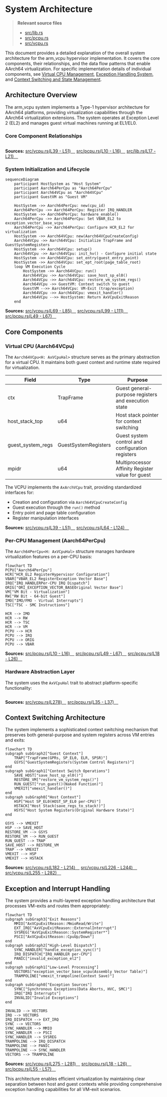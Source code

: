# System Architecture

> **Relevant source files**
> * [src/lib.rs](https://github.com/arceos-hypervisor/arm_vcpu/blob/4dd7e5df/src/lib.rs)
> * [src/pcpu.rs](https://github.com/arceos-hypervisor/arm_vcpu/blob/4dd7e5df/src/pcpu.rs)
> * [src/vcpu.rs](https://github.com/arceos-hypervisor/arm_vcpu/blob/4dd7e5df/src/vcpu.rs)

This document provides a detailed explanation of the overall system architecture for the arm_vcpu hypervisor implementation. It covers the core components, their relationships, and the data flow patterns that enable AArch64 virtualization. For specific implementation details of individual components, see [Virtual CPU Management](/arceos-hypervisor/arm_vcpu/2-virtual-cpu-management), [Exception Handling System](/arceos-hypervisor/arm_vcpu/4-exception-handling-system), and [Context Switching and State Management](/arceos-hypervisor/arm_vcpu/3-context-switching-and-state-management).

## Architecture Overview

The arm_vcpu system implements a Type-1 hypervisor architecture for AArch64 platforms, providing virtualization capabilities through the AArch64 virtualization extensions. The system operates at Exception Level 2 (EL2) and manages guest virtual machines running at EL1/EL0.

### Core Component Relationships

```

```

**Sources:** [src/vcpu.rs(L39 - L51)&emsp;](https://github.com/arceos-hypervisor/arm_vcpu/blob/4dd7e5df/src/vcpu.rs#L39-L51) [src/pcpu.rs(L10 - L16)&emsp;](https://github.com/arceos-hypervisor/arm_vcpu/blob/4dd7e5df/src/pcpu.rs#L10-L16) [src/lib.rs(L17 - L21)&emsp;](https://github.com/arceos-hypervisor/arm_vcpu/blob/4dd7e5df/src/lib.rs#L17-L21)

### System Initialization and Lifecycle

```mermaid
sequenceDiagram
    participant HostSystem as "Host System"
    participant Aarch64PerCpu as "Aarch64PerCpu"
    participant Aarch64VCpu as "Aarch64VCpu"
    participant GuestVM as "Guest VM"

    HostSystem ->> Aarch64PerCpu: new(cpu_id)
    Aarch64PerCpu ->> Aarch64PerCpu: Register IRQ_HANDLER
    HostSystem ->> Aarch64PerCpu: hardware_enable()
    Aarch64PerCpu ->> Aarch64PerCpu: Set VBAR_EL2 to exception_vector_base_vcpu
    Aarch64PerCpu ->> Aarch64PerCpu: Configure HCR_EL2 for virtualization
    HostSystem ->> Aarch64VCpu: new(Aarch64VCpuCreateConfig)
    Aarch64VCpu ->> Aarch64VCpu: Initialize TrapFrame and GuestSystemRegisters
    HostSystem ->> Aarch64VCpu: setup()
    Aarch64VCpu ->> Aarch64VCpu: init_hv() - Configure initial state
    HostSystem ->> Aarch64VCpu: set_entry(guest_entry_point)
    HostSystem ->> Aarch64VCpu: set_ept_root(page_table_root)
    loop VM Execution Cycle
        HostSystem ->> Aarch64VCpu: run()
        Aarch64VCpu ->> Aarch64VCpu: save_host_sp_el0()
        Aarch64VCpu ->> Aarch64VCpu: restore_vm_system_regs()
        Aarch64VCpu ->> GuestVM: Context switch to guest
        GuestVM -->> Aarch64VCpu: VM-Exit (trap/exception)
        Aarch64VCpu ->> Aarch64VCpu: vmexit_handler()
        Aarch64VCpu -->> HostSystem: Return AxVCpuExitReason
    end
```

**Sources:** [src/vcpu.rs(L69 - L85)&emsp;](https://github.com/arceos-hypervisor/arm_vcpu/blob/4dd7e5df/src/vcpu.rs#L69-L85) [src/vcpu.rs(L99 - L111)&emsp;](https://github.com/arceos-hypervisor/arm_vcpu/blob/4dd7e5df/src/vcpu.rs#L99-L111) [src/pcpu.rs(L49 - L67)&emsp;](https://github.com/arceos-hypervisor/arm_vcpu/blob/4dd7e5df/src/pcpu.rs#L49-L67)

## Core Components

### Virtual CPU (Aarch64VCpu)

The `Aarch64VCpu<H: AxVCpuHal>` structure serves as the primary abstraction for a virtual CPU. It maintains both guest context and runtime state required for virtualization.

|Field|Type|Purpose|
| --- | --- | --- |
|ctx|TrapFrame|Guest general-purpose registers and execution state|
|host_stack_top|u64|Host stack pointer for context switching|
|guest_system_regs|GuestSystemRegisters|Guest system control and configuration registers|
|mpidr|u64|Multiprocessor Affinity Register value for guest|

The VCPU implements the `AxArchVCpu` trait, providing standardized interfaces for:

* Creation and configuration via `Aarch64VCpuCreateConfig`
* Guest execution through the `run()` method
* Entry point and page table configuration
* Register manipulation interfaces

**Sources:** [src/vcpu.rs(L39 - L51)&emsp;](https://github.com/arceos-hypervisor/arm_vcpu/blob/4dd7e5df/src/vcpu.rs#L39-L51) [src/vcpu.rs(L64 - L124)&emsp;](https://github.com/arceos-hypervisor/arm_vcpu/blob/4dd7e5df/src/vcpu.rs#L64-L124)

### Per-CPU Management (Aarch64PerCpu)

The `Aarch64PerCpu<H: AxVCpuHal>` structure manages hardware virtualization features on a per-CPU basis:

```mermaid
flowchart TD
PCPU["Aarch64PerCpu"]
HCR["HCR_EL2 RegisterHypervisor Configuration"]
VBAR["VBAR_EL2 RegisterException Vector Base"]
IRQ["IRQ_HANDLERPer-CPU IRQ Dispatch"]
ORIG["ORI_EXCEPTION_VECTOR_BASEOriginal Vector Base"]
VM["VM Bit - Virtualization"]
RW["RW Bit - 64-bit Guest"]
IMO["IMO/FMO - Virtual Interrupts"]
TSC["TSC - SMC Instructions"]

HCR --> IMO
HCR --> RW
HCR --> TSC
HCR --> VM
PCPU --> HCR
PCPU --> IRQ
PCPU --> ORIG
PCPU --> VBAR
```

**Sources:** [src/pcpu.rs(L10 - L16)&emsp;](https://github.com/arceos-hypervisor/arm_vcpu/blob/4dd7e5df/src/pcpu.rs#L10-L16) [src/pcpu.rs(L49 - L67)&emsp;](https://github.com/arceos-hypervisor/arm_vcpu/blob/4dd7e5df/src/pcpu.rs#L49-L67) [src/pcpu.rs(L18 - L26)&emsp;](https://github.com/arceos-hypervisor/arm_vcpu/blob/4dd7e5df/src/pcpu.rs#L18-L26)

### Hardware Abstraction Layer

The system uses the `AxVCpuHal` trait to abstract platform-specific functionality:

```

```

**Sources:** [src/vcpu.rs(L278)&emsp;](https://github.com/arceos-hypervisor/arm_vcpu/blob/4dd7e5df/src/vcpu.rs#L278-L278) [src/pcpu.rs(L35 - L37)&emsp;](https://github.com/arceos-hypervisor/arm_vcpu/blob/4dd7e5df/src/pcpu.rs#L35-L37)

## Context Switching Architecture

The system implements a sophisticated context switching mechanism that preserves both general-purpose and system registers across VM entries and exits:

```mermaid
flowchart TD
subgraph subGraph2["Guest Context"]
    TRAP["TrapFrame(GPRs, SP_EL0, ELR, SPSR)"]
    GSYS["GuestSystemRegisters(System Control Registers)"]
end
subgraph subGraph1["Context Switch Operations"]
    SAVE_HOST["save_host_sp_el0()"]
    RESTORE_VM["restore_vm_system_regs()"]
    RUN_GUEST["run_guest()(Naked Function)"]
    VMEXIT["vmexit_handler()"]
end
subgraph subGraph0["Host Context"]
    HSP["Host SP_EL0(HOST_SP_EL0 per-CPU)"]
    HSTACK["Host Stack(save_regs_to_stack!)"]
    HSYS["Host System Registers(Original Hardware State)"]
end

GSYS --> VMEXIT
HSP --> SAVE_HOST
RESTORE_VM --> GSYS
RESTORE_VM --> RUN_GUEST
RUN_GUEST --> TRAP
SAVE_HOST --> RESTORE_VM
TRAP --> VMEXIT
VMEXIT --> HSP
VMEXIT --> HSTACK
```

**Sources:** [src/vcpu.rs(L182 - L214)&emsp;](https://github.com/arceos-hypervisor/arm_vcpu/blob/4dd7e5df/src/vcpu.rs#L182-L214) [src/vcpu.rs(L226 - L244)&emsp;](https://github.com/arceos-hypervisor/arm_vcpu/blob/4dd7e5df/src/vcpu.rs#L226-L244) [src/vcpu.rs(L255 - L282)&emsp;](https://github.com/arceos-hypervisor/arm_vcpu/blob/4dd7e5df/src/vcpu.rs#L255-L282)

## Exception and Interrupt Handling

The system provides a multi-layered exception handling architecture that processes VM-exits and routes them appropriately:

```mermaid
flowchart TD
subgraph subGraph3["Exit Reasons"]
    MMIO["AxVCpuExitReason::MmioRead/Write"]
    EXT_IRQ["AxVCpuExitReason::ExternalInterrupt"]
    SYSREG["AxVCpuExitReason::SystemRegister*"]
    PSCI["AxVCpuExitReason::CpuUp/Down"]
end
subgraph subGraph2["High-Level Dispatch"]
    SYNC_HANDLER["handle_exception_sync()"]
    IRQ_DISPATCH["IRQ_HANDLER per-CPU"]
    PANIC["invalid_exception_el2"]
end
subgraph subGraph1["Low-Level Processing"]
    VECTORS["exception_vector_base_vcpu(Assembly Vector Table)"]
    TRAMPOLINE["vmexit_trampoline(Context Save)"]
end
subgraph subGraph0["Exception Sources"]
    SYNC["Synchronous Exceptions(Data Aborts, HVC, SMC)"]
    IRQ["IRQ Interrupts"]
    INVALID["Invalid Exceptions"]
end

INVALID --> VECTORS
IRQ --> VECTORS
IRQ_DISPATCH --> EXT_IRQ
SYNC --> VECTORS
SYNC_HANDLER --> MMIO
SYNC_HANDLER --> PSCI
SYNC_HANDLER --> SYSREG
TRAMPOLINE --> IRQ_DISPATCH
TRAMPOLINE --> PANIC
TRAMPOLINE --> SYNC_HANDLER
VECTORS --> TRAMPOLINE
```

**Sources:** [src/vcpu.rs(L275 - L281)&emsp;](https://github.com/arceos-hypervisor/arm_vcpu/blob/4dd7e5df/src/vcpu.rs#L275-L281) [src/pcpu.rs(L18 - L26)&emsp;](https://github.com/arceos-hypervisor/arm_vcpu/blob/4dd7e5df/src/pcpu.rs#L18-L26) [src/pcpu.rs(L55 - L57)&emsp;](https://github.com/arceos-hypervisor/arm_vcpu/blob/4dd7e5df/src/pcpu.rs#L55-L57)

This architecture enables efficient virtualization by maintaining clear separation between host and guest contexts while providing comprehensive exception handling capabilities for all VM-exit scenarios.